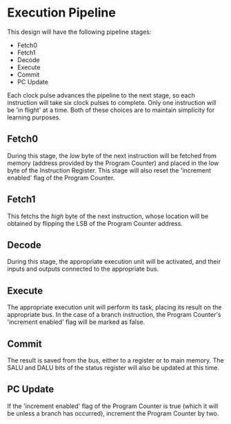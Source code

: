 # Execution Pipeline

This design will have the following pipeline stages:

- Fetch0
- Fetch1
- Decode
- Execute
- Commit
- PC Update

Each clock pulse advances the pipeline to the next stage,
so each instruction will take six clock pulses to complete.
Only one instruction will be 'in flight' at a time.
Both of these choices are to maintain simplicity for
learning purposes.

## Fetch0

During this stage, the *low* byte of the next instruction
will be fetched from memory (address provided by the Program
Counter) and placed in the low byte of the Instruction Register.
This stage will also reset the 'increment enabled' flag of
the Program Counter.

## Fetch1

This fetchs the *high* byte of the next instruction, whose location
will be obtained by flipping the LSB of the Program Counter address.

## Decode

During this stage, the appropriate execution unit will
be activated, and their inputs and outputs connected to the
appropriate bus.

## Execute

The appropriate execution unit will perform its task, placing
its result on the appropriate bus.
In the case of a branch instruction, the Program Counter's
'increment enabled' flag will be marked as false.

## Commit

The result is saved from the bus, either to a register or to
main memory.
The SALU and DALU bits of the status register will also be
updated at this time.

## PC Update

If the 'increment enabled' flag of the Program Counter is true
(which it will be unless a branch has occurred), increment
the Program Counter by two.
